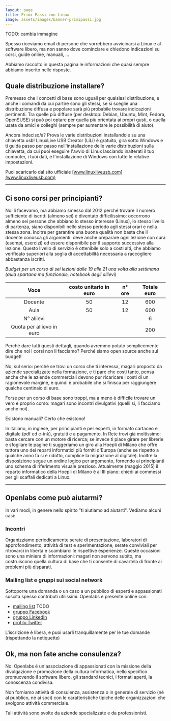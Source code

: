 ```yaml
---
layout: page
title: Primi Passi con Linux
image: assets/images/banner-primipassi.jpg
---
```


TODO: cambia immagine

Spesso riceviamo email di persone che vorrebbero avvicinarsi a Linux e al software libero, ma non sanno dove cominciare e chiedono indicazioni su corsi, guide online, manuali, ...

Abbiamo raccolto in questa pagina le informazioni che quasi sempre abbiamo inserito nelle risposte.

## Quale distribuzione installare?

Premesso che i concetti di base sono uguali per qualsiasi distribuzione, e anche i comandi da cui partire sono gli stessi, se si sceglie una distribuzione diffusa e popolare sarà più probabile trovare indicazioni pertinenti.
Tra quelle più diffuse (per desktop: Debian, Ubuntu, Mint, Fedora, OpenSUSE) si può poi optare per quella più orientata ai propri gusti, o quella usata da amici e colleghi (sempre per aumentare le possibilità di aiuto).

Ancora indeciso/a? Prova le varie distribuzioni installandole su una chiavetta usb!
LinuxLive USB Creator (LiLi) è gratuito, gira sotto Windows e ti guida passo per passo nell'installazione delle varie distribuzioni sulla chiavetta, da cui puoi eseguire l'avvio di Linux lasciando inalterati il tuo computer, i tuoi dati, e l'installazione di Windows con tutte le relative impostazioni.

Puoi scaricarlo dal sito ufficiale [www.linuxliveusb.com](www.linuxliveusb.com)


<hr class="major" />

## Ci sono corsi per principianti?

Noi li facevamo, ma abbiamo smesso dal 2012 perché trovare il numero sufficiente di iscritti (almeno sei) è diventato difficilissimo: occorrono almeno sei persone che abbiano lo stesso interesse (Linux), lo stesso livello di partenza, siano disponibili nello stesso periodo agli stessi orari e nella stessa zona.
Inoltre per garantire una buona qualità non basta che il docente conosca gli argomenti: deve anche preparare ogni lezione con cura (esempi, esercizi) ed essere disponibile per il supporto successivo alla lezione.
Questo livello di servizio è ottenibile solo a costi alti, che abbiamo verificato superiori alla soglia di accettabilità necessaria a raccogliere abbastanza iscritti.

_Budget per un corso di sei lezioni dalle 19 alle 21 una volta alla settimana (aula spartana ma funzionale, notebook degli allievi)_

| Voce | costo unitario in euro | n° ore | Totale euro |
|:-:|:-:|:-:|:-:|
| Docente | 50 | 12 | 600 |
| Aula | 50 | 12 | 600 |
| N° allievi | | | 6 |
| Quota per allievo in euro | | | 200 |

Perché dare tutti questi dettagli, quando avremmo potuto semplicemente dire che noi i corsi non li facciamo?  Perché siamo open source anche sul budget!

No, sul serio: perché se trovi un corso che ti interessa, magari proposto da aziende specializzate nella formazione, e ti pare che costi tanto, pensa anche che le aziende commerciali devono pur ricaricare i costi di un ragionevole margine, e quindi è probabile che si finisca per raggiungere qualche centinaio di euro.

Forse per un corso di base sono troppi, ma a meno è difficile trovare un vero e proprio corso: magari sono incontri divulgativi (quelli sì, li facciamo anche noi).

Esistono manuali? Certo che esistono!

In italiano, in inglese, per principianti e per esperti, in formato cartaceo e digitale (pdf ed e-ink), gratuiti e a pagamento.
In Rete trovi già moltissimo: basta cercare con un motore di ricerca; se invece ti piace girare per librerie e sfogliare le pagine ti suggeriamo un giro alla Hoepli di Milano che offre tuttora uno dei reparti informatici più forniti d'Europa (anche se rispetto a qualche anno fa si è ridotto, complice la migrazione al digitale). Inoltre la disposizione segue un ordine logico per argomento, fornendo ai principianti uno schema di riferimento visuale prezioso. Attualmente (maggio 2015) il reparto informatico della Hoepli di Milano è al III piano: chiedi ai commessi per gli scaffali dedicati a Linux.

<hr class="major" />

## Openlabs come può aiutarmi?

In vari modi, in genere nello spirito "ti aiutiamo ad aiutarti". Vediamo alcuni casi:

### Incontri

Organizziamo periodicamente serate di presentazione, laboratori di approfondimento, attività di test e sperimentazione, serate conviviali per ritrovarci in libertà e scambiarci le rispettive esperienze. Queste occasioni sono una miniera di informazioni: magari non servono subito, ma costruiscono quella cultura di base che ti consente di cavartela di fronte ai problemi più disparati.

### Mailing list e gruppi sui social network

Sottoporre una domanda o un caso a un pubblico di esperti e appassionati suscita spesso contributi utilissimi.
Openlabs è presente online con:

* [mailing list]({{site.baseurl}}/openlabs/mailinglist.html) TODO
* [gruppo Facebook](https://www.facebook.com/groups/30782443871/)
* [gruppo LinkedIn](https://www.linkedin.com/groups/8249677/profile)
* [profilo Twitter](https://twitter.com/Openlabs_mi)

L'iscrizione è libera, e puoi usarli tranquillamente per le tue domande (rispettando la netiquette)

## Ok, ma non fate anche consulenza?

No: Openlabs è un'associazione di appassionati con la missione della divulgazione e promozione della cultura informatica, nello specifico promuovendo il software libero, gli standard tecnici, i formati aperti, la conoscenza condivisa.

Non forniamo attività di consulenza, assistenza o in generale di servizio (né al pubblico, né ai soci) con le caratteristiche tipiche delle organizzazioni che svolgono attività commerciale.

Tali attività sono svolte da aziende specializzate e da professionisti.
